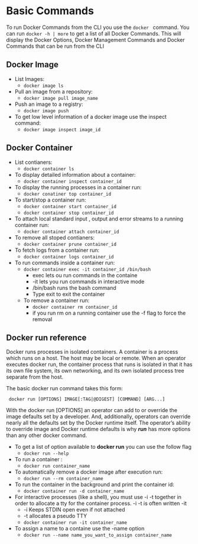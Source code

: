 # Basic Commands

To run Docker Commands from the CLI you use the ```docker ``` command. You can run ```docker -h | more``` to get a list of all Docker Commands. This will display the Docker Options, Docker Management Commands and Docker Commands that can be run from the CLI

## Docker Image
- List Images: 
  - ```docker image ls```
- Pull an image from a repository:
  - ```docker image pull image_name```
- Push an image to a registry:
  - ```docker image push```
- To get low level information of a docker image use the inspect command:
  - ```docker image inspect image_id```
  

## Docker Container
- List contianers:
  - ```docker container ls```
- To display detailed information about a container:
  - ```docker container inspect container_id```
- To display the running processes in a container run:
  - ```docker conatiner top container_id```
- To start/stop a container run:
  - ```docker container start container_id```
  - ```docker container stop container_id```
- To attach local standard input , output and error streams to a running container run:
  - ```docker container attach container_id```
- To remove all stoped contianers:
  - ```docker container prune container_id```
- To fetch logs from a container run:
  - ```docker container logs container_id```
- To run commands inside a container run:
  - ```docker container exec -it container_id /bin/bash```
    - exec lets ou run commands in the containe
    - -it lets you run commands in interactive mode
    - /bin/bash runs the bash command
    - Type exit to exit the container
  - To remove a container run:
    - ```docker container rm container_id```
    - if you run rm on a running container use the -f flag to force the removal
  

##  Docker run reference
Docker runs processes in isolated containers. A container is a process which runs on a host. The host may be local or remote. When an operator executes docker run, the container process that runs is isolated in that it has its own file system, its own networking, and its own isolated process tree separate from the host.

The basic docker run command takes this form:

``` docker run [OPTIONS] IMAGE[:TAG|@DIGEST] [COMMAND] [ARG...]```

With the docker run [OPTIONS] an operator can add to or override the image defaults set by a developer. And, additionally, operators can override nearly all the defaults set by the Docker runtime itself. The operator’s ability to override image and Docker runtime defaults is why ___run___ has more options than any other docker command.
- To get a list of option available to __docker run__ you can use the follow flag
  - ```docker run --help```
- To run a container :
  - ```docker run container_name```
- To automatically remove a docker image after execution run:
  - ```docker run --rm container_name```
- To run the container in the background and print the container id:
  - ```docker container run -d container_name```
- For interactive processes (like a shell), you must use -i -t together in order to allocate a tty for the container process. -i -t is often written -it 
  - -i Keeps STDIN open even if not attached
  - -t allocates a pseudo TTY
  - ```docker container run -it container_name```
- To assign a name to a containe use the -name option
  - ```docker run --name name_you_want_to_assign container_name```


